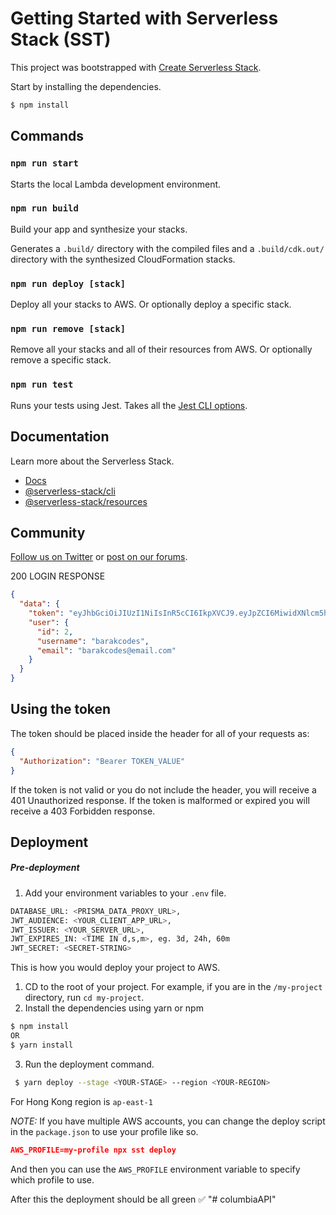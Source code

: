# Getting Started with Serverless Stack (SST)

This project was bootstrapped with [Create Serverless Stack](https://docs.serverless-stack.com/packages/create-serverless-stack).

Start by installing the dependencies.

```bash
$ npm install
```

## Commands

### `npm run start`

Starts the local Lambda development environment.

### `npm run build`

Build your app and synthesize your stacks.

Generates a `.build/` directory with the compiled files and a `.build/cdk.out/` directory with the synthesized CloudFormation stacks.

### `npm run deploy [stack]`

Deploy all your stacks to AWS. Or optionally deploy a specific stack.

### `npm run remove [stack]`

Remove all your stacks and all of their resources from AWS. Or optionally remove a specific stack.

### `npm run test`

Runs your tests using Jest. Takes all the [Jest CLI options](https://jestjs.io/docs/en/cli).

## Documentation

Learn more about the Serverless Stack.

- [Docs](https://docs.serverless-stack.com)
- [@serverless-stack/cli](https://docs.serverless-stack.com/packages/cli)
- [@serverless-stack/resources](https://docs.serverless-stack.com/packages/resources)

## Community

[Follow us on Twitter](https://twitter.com/ServerlessStack) or [post on our forums](https://discourse.serverless-stack.com).

200 LOGIN RESPONSE

```json
{
  "data": {
    "token": "eyJhbGciOiJIUzI1NiIsInR5cCI6IkpXVCJ9.eyJpZCI6MiwidXNlcm5hbWUiOiJiYXJha2NvZGVzIiwiaWF0IjoxNjM5MDY1MDM4LCJleHAiOjE2MzkwNjg2MzgsImF1ZCI6Im15c2VyY2llLmNvbSIsImlzcyI6Imh0dHBzOi8vbXlkb21haW4uY29tIn0.D01BmuMRLRFxVoL2Tedd4zEXyQVYbITyb6xIPOSHBhs",
    "user": {
      "id": 2,
      "username": "barakcodes",
      "email": "barakcodes@email.com"
    }
  }
}
```

## Using the token

The token should be placed inside the header for all of your requests as:

```json
{
  "Authorization": "Bearer TOKEN_VALUE"
}
```

If the token is not valid or you do not include the header, you will receive a 401 Unauthorized response.
If the token is malformed or expired you will receive a 403 Forbidden response.

## Deployment

##### Pre-deployment

1. Add your environment variables to your `.env` file.

```bash
DATABASE_URL: <PRISMA_DATA_PROXY_URL>,
JWT_AUDIENCE: <YOUR_CLIENT_APP_URL>,
JWT_ISSUER: <YOUR_SERVER_URL>,
JWT_EXPIRES_IN: <TIME IN d,s,m>, eg. 3d, 24h, 60m
JWT_SECRET: <SECRET-STRING>

```

This is how you would deploy your project to AWS.

1. CD to the root of your project. For example, if you are in the `/my-project` directory, run `cd my-project`.
2. Install the dependencies using yarn or npm

```bash
$ npm install
OR
$ yarn install
```

3. Run the deployment command.

```bash
 $ yarn deploy --stage <YOUR-STAGE> --region <YOUR-REGION>
```

For Hong Kong region is `ap-east-1`

_NOTE:_ If you have multiple AWS accounts, you can change the deploy script in the `package.json` to use your profile like so.

```json
AWS_PROFILE=my-profile npx sst deploy
```

And then you can use the `AWS_PROFILE` environment variable to specify which profile to use.

After this the deployment should be all green ✅
"# columbiaAPI" 
